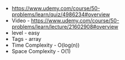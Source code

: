 * https://www.udemy.com/course/50-problems/learn/quiz/4986234#overview
* Video - https://www.udemy.com/course/50-problems/learn/lecture/21602908#overview
* level - easy
* Tags - array
* Time Complexity - O(log(n))
* Space Complexity - O(1)
